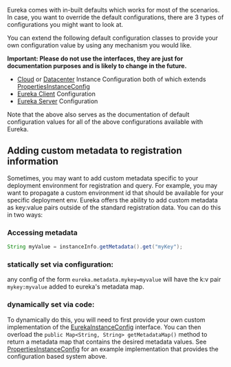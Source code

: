 Eureka comes with in-built defaults which works for most of the scenarios. In case, you want to override the default configurations, there are 3 types of configurations you might want to look at.

You can extend the following default configuration classes to provide your own configuration value by using any mechanism you would like.

**Important: Please do not use the interfaces, they are just for documentation purposes and is likely to change in the future.**

* [Cloud](https://github.com/Netflix/eureka/blob/master/eureka-client/src/main/java/com/netflix/appinfo/CloudInstanceConfig.java) or [Datacenter](https://github.com/Netflix/eureka/blob/master/eureka-client/src/main/java/com/netflix/appinfo/MyDataCenterInstanceConfig.java) Instance Configuration both of which extends [PropertiesInstanceConfig](https://github.com/Netflix/eureka/blob/master/eureka-client/src/main/java/com/netflix/appinfo/PropertiesInstanceConfig.java)
* [Eureka Client](https://github.com/Netflix/eureka/blob/master/eureka-client/src/main/java/com/netflix/discovery/DefaultEurekaClientConfig.java) Configuration
* [Eureka Server](https://github.com/Netflix/eureka/blob/master/eureka-core/src/main/java/com/netflix/eureka/DefaultEurekaServerConfig.java) Configuration 

Note that the above also serves as the documentation of default configuration values for all of the above configurations available with Eureka.

## Adding custom metadata to registration information
Sometimes, you may want to add custom metadata specific to your deployment environment for registration and query. For example, you may want to propagate a custom environment id that should be available for your specific deployment env. Eureka offers the ability to add custom metadata as key:value pairs outside of the standard registration data. You can do this in two ways:

### Accessing metadata
```java
String myValue = instanceInfo.getMetadata().get("myKey");
```

### statically set via configuration:
any config of the form
```eureka.metadata.mykey=myvalue``` will have the k:v pair ```mykey:myvalue``` added to eureka's metadata map.

### dynamically set via code:
To dynamically do this, you will need to first provide your own custom implementation of the [EurekaInstanceConfig](https://github.com/Netflix/eureka/blob/master/eureka-client/src/main/java/com/netflix/appinfo/EurekaInstanceConfig.java) interface. You can then overload the ```public Map<String, String> getMetadataMap()``` method to return a metadata map that contains the desired metadata values. See [PropertiesInstanceConfig](https://github.com/Netflix/eureka/blob/master/eureka-client/src/main/java/com/netflix/appinfo/PropertiesInstanceConfig.java) for an example implementation that provides the configuration based system above.
